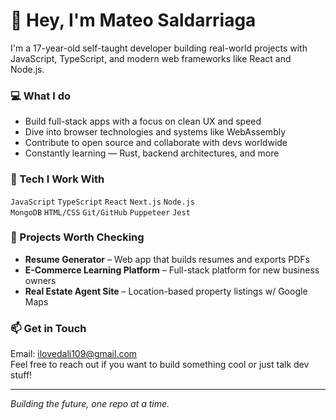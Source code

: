 # 👋 Hey, I'm Mateo Saldarriaga

I'm a 17-year-old self-taught developer building real-world projects with JavaScript, TypeScript, and modern web frameworks like React and Node.js.

### 💻 What I do
- Build full-stack apps with a focus on clean UX and speed
- Dive into browser technologies and systems like WebAssembly
- Contribute to open source and collaborate with devs worldwide
- Constantly learning — Rust, backend architectures, and more

### 🔧 Tech I Work With
`JavaScript` `TypeScript` `React` `Next.js` `Node.js`  
`MongoDB` `HTML/CSS` `Git/GitHub` `Puppeteer` `Jest`

### 🚀 Projects Worth Checking
- **Resume Generator** – Web app that builds resumes and exports PDFs  
- **E-Commerce Learning Platform** – Full-stack platform for new business owners  
- **Real Estate Agent Site** – Location-based property listings w/ Google Maps

### 📫 Get in Touch
Email: [ilovedali109@gmail.com](mailto:ilovedali109@gmail.com)  
Feel free to reach out if you want to build something cool or just talk dev stuff!

---

*Building the future, one repo at a time.*
